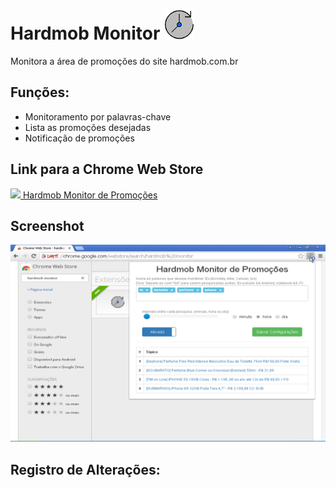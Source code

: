 # Hardmob Monitor ![Hardmob Monitor logo](https://raw.githubusercontent.com/ArmandoAssuncao/Hardmob_Monitor/master/icon48.png?raw=true "Hardmob Monitor logo")

Monitora a área de promoções do site hardmob.com.br

## Funções:
- Monitoramento por palavras-chave
- Lista as promoções desejadas
- Notificação de promoções

## Link para a Chrome Web Store
[<img src="http://www.google.com/intl/pt-BR/chrome/assets/consumer/images/delorean/122010_webstore.jpg" height=30px />  Hardmob Monitor de Promoções](https://chrome.google.com/webstore/detail/hardmob-monitor-de-promo%C3%A7/efldjgjbggghcpihdheobmjhhebknoap)

## Screenshot
<p align="center">
    <img width="800px" src="https://github.com/ArmandoAssuncao/Hardmob_Monitor/blob/master/screenshots/screenshot-001.png?raw=true" alt="Screenshot 001"/>
</p>

## Registro de Alterações: